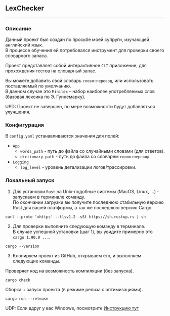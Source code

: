 ## LexChecker

---

### Описание

Данный проект был создан по просьбе моей супруги, изучающей английский язык.  
В процессе обучения ей потребовался инструмент для проверки своего словарного запаса.

Проект представляет собой интерактивное `CLI` приложение, для прохождения тестов на словарный запас.

Вы можете добавить свой словарь `слово:перевод`, или использовать поставляемый по умолчанию.  
В данном случае это `Minilex` – набор наиболее употребляемых слов (базовая лексика по Э. Гуннемарку).

UPD: Проект не завершен, по мере возможности будут добавляться улучшения.

### Конфигурация

В `config.yaml` устанавливаются значения для полей:

- `App`
  - `words_path` - путь до файла со случайными словами (для ответов).
  - `dictionary_path` - путь до файла со словарем `слово:перевод`.
- `Logging`
  - `log_level` - уровень детализации логов/трассировки.

### Локальный запуск

1) Для установки `Rust` на Unix-подобные системы (MacOS, Linux, ...) - запускаем в терминале команду.  
   По окончании загрузки вы получите последнюю стабильную версию Rust для вашей платформы, а так же последнюю версию Cargo.

```shell
curl --proto '=https' --tlsv1.2 -sSf https://sh.rustup.rs | sh
```

2) Для проверки выполните следующую команду в терминале.  
   В случае успешной установки (шаг 1), вы увидите примерно это `cargo 1.90.0 ...`.

```shell
cargo --version
```

3) Клонируем проект из GitHub, открываем его, и выполняем следующие команды.

Проверяет код на возможность компиляции (без запуска).
```shell
cargo check
```

Сборка + запуск проекта (в режиме релиза с оптимизациями).
```shell
cargo run --release
```

UDP: Если вдруг у вас Windows, посмотрите [Инструкцию тут](https://forge.rust-lang.org/infra/other-installation-methods.html)
